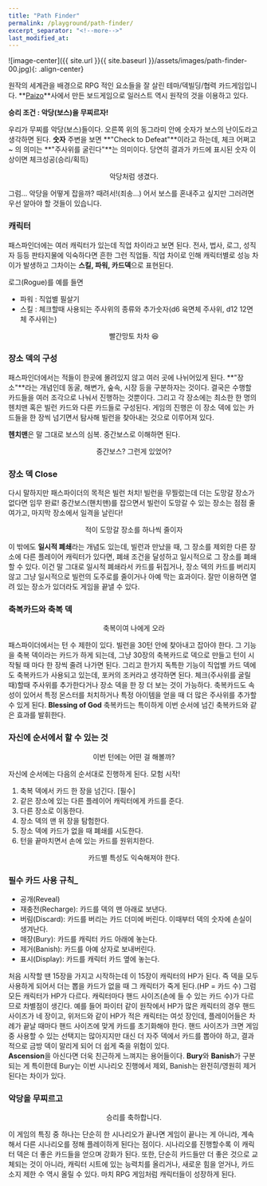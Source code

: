 ```yaml
---
title: "Path Finder"
permalink: /playground/path-finder/
excerpt_separator: "<!--more-->"
last_modified_at: 
---
```


![image-center]({{ site.url }}{{ site.baseurl }}/assets/images/path-finder-00.jpg){: .align-center}

원작의 세계관을 배경으로 RPG 적인 요소들을 잘 살린 테마/덱빌딩/협력 카드게임입니다. <!--more--> **[Paizo](http://paizo.com)**사에서 만든 보드게임으로 일러스트 역시 원작의 것을 이용하고 있다.

**승리 조건 : 악당(보스)을 무찌르자!**  

우리가 무찌를 악당(보스)들이다. 오른쪽 위의 동그라미 안에 숫자가 보스의 난이도라고 생각하면 된다. **숫자** 주변을 보면 **"Check to Defeat"**이라고 하는데, 체크 어쩌고~ 의 의미는 **"주사위를 굴린다"**는 의미이다. 당연히 결과가 카드에 표시된 숫자 이상이면 체크성공(승리/획득)

<figure class="align-center">
  <img src="{{ '/assets/images/path-finder-01.jpg' | absolute_url }}" alt="">
  <figcaption style="text-align:center">악당처럼 생겼다.</figcaption>
</figure>

그럼... 악당을 어떻게 잡을까? 때려서!(죄송...) 어서 보스를 혼내주고 싶지만 그러려면 우선 알아야 할 것들이 있습니다. 

### 캐릭터

패스파인더에는 여러 캐릭터가 있는데 직업 차이라고 보면 된다. 전사, 법사, 로그, 성직자 등등 판타지물에 익숙하다면 흔한 그런 직업들. 직업 차이로 인해 캐릭터별로 성능 차이가 발생하고 그차이는 **스킬, 파워, 카드덱**으로 표현된다.  

로그(Rogue)를 예를 들면

* 파워 : 직업별 필살기
* 스킬 : 체크할때 사용되는 주사위의 종류와 추가숫자(d6 육면체 주사위, d12 12면체 주사위는)  

<figure class="align-center">
  <img src="{{ '/assets/images/path-finder-02.jpg' | absolute_url }}" alt="">
  <figcaption style="text-align:center">빨간망토 차차 😆</figcaption>
</figure>

### 장소 덱의 구성

패스파인더에서는 적들이 한곳에 몰려있지 않고 여러 곳에 나뉘어있게 된다. **"장소"**라는 개념인데 동굴, 해변가, 숲속, 시장 등을 구분하자는 것이다. 결국은 수행할 카드들을 여러 조각으로 나눠서 진행하는 것뿐이다. 그리고 각 장소에는 최소한 한 명의 헨치맨 혹은 빌런 카드와 다른 카드들로 구성된다. 게임의 진행은 이 장소 덱에 있는 카드들을 한 장씩 넘기면서 탐사해 빌런을 찾아내는 것으로 이루어져 있다.

**헨치맨**은 말 그대로 보스의 심복. 중간보스로 이해하면 된다.

<figure class="align-center">
  <img src="{{ '/assets/images/path-finder-03.jpg' | absolute_url }}" alt="">
  <figcaption style="text-align:center">중간보스? 그런게 있었어?</figcaption>
</figure>

### 장소 덱 Close

다시 말하지만 패스파이더의 목적은 빌런 처치! 빌런을 무찔렀는데 더는 도망갈 장소가 없다면 임무 완료! 중간보스(핸치맨)를 잡으면서 빌런이 도망갈 수 있는 장소는 점점 줄여가고, 마지막 장소에서 일격을 날린다! 

<figure class="align-center">
  <img src="{{ '/assets/images/path-finder-04.jpg' | absolute_url }}" alt="">
  <figcaption style="text-align:center">적이 도망갈 장소를 하나씩 줄이자</figcaption>
</figure>


이 밖에도 **일시적 폐쇄**라는 개념도 있는데, 빌런과 만났을 때, 그 장소를 제외한 다른 장소에 다른 플레이어 캐릭터가 있다면, 폐쇄 조건을 달성하고 일시적으로 그 장소를 폐쇄할 수 있다. 이건 말 그대로 일시적 폐쇄라서 카드를 뒤집거나, 장소 덱의 카드를 버리지 않고 그냥 일시적으로 빌런의 도주로를 줄이거나 아예 막는 효과이다. 잘만 이용하면 열려 있는 장소가 있더라도 게임을 끝낼 수 있다.  

### 축복카드와 축복 덱 

<figure class="align-center">
  <img src="{{ '/assets/images/path-finder-05.jpg' | absolute_url }}" alt="">
  <figcaption style="text-align:center">축복이여 나에게 오라</figcaption>
</figure>


패스파이더에서는 턴 수 제한이 있다. 빌런을 30턴 안에 찾아내고 잡아야 한다. 그 기능을 축복 덱이라는 카드가 하게 되는데, 그냥 30장의 축복카드로 덱으로 만들고 턴이 시작될 때 마다 한 장씩 줄려 나가면 된다. 그리고 한가지 독특한 기능이 직업별 카드 덱에도 축복카드가 사용되고 있는데, 포커의 조커라고 생각하면 된다. 체크(주사위를 굴릴 때)할때 주사위를 추가한다거나 장소 덱을 한 장 더 보는 것이 가능하다. 축복카드도 속성이 있어서 특정 몬스터를 처치하거나 특정 아이템을 얻을 때 더 많은 주사위를 추가할 수 있게 된다. **Blessing of God** 축복카드는 특이하게 이번 순서에 넘긴 축복카드와 같은 효과를 발휘한다.  

### 자신에 순서에서 할 수 있는 것 

<figure class="align-center">
  <img src="{{ '/assets/images/path-finder-06.jpg' | absolute_url }}" alt="">
  <figcaption style="text-align:center">이번 턴에는 어떤 걸 해볼까?</figcaption>
</figure>


자신에 순서에는 다음의 순서대로 진행하게 된다. 모험 시작! 

1. 축복 덱에서 카드 한 장을 넘긴다. [필수]
2. 같은 장소에 있는 다른 플레이어 캐릭터에게 카드를 준다.
3. 다른 장소로 이동한다.
4. 장소 덱의 맨 위 장을 탐험한다.
5. 장소 덱에 카드가 없을 때 폐쇄를 시도한다.
6. 턴을 끝마치면서 손에 있는 카드를 원위치한다. 

<figure class="align-center">
  <img src="{{ '/assets/images/path-finder-07.jpg' | absolute_url }}" alt="">
  <figcaption style="text-align:center">카드별 특성도 익숙해져야 한다.</figcaption>
</figure>


### 필수 카드 사용 규칙_  

* 공개(Reveal)
* 재충전(Recharge): 카드를 덱의 맨 아래로 보낸다.
* 버림(Discard): 카드를 버리는 카드 더미에 버린다. 이때부터 덱의 숫자에 손실이 생겨난다.
* 매장(Bury): 카드를 캐릭터 카드 아래에 놓는다.
* 제거(Banish): 카드를 아예 상자로 보내버린다.
* 표시(Display): 카드를 캐릭터 카드 옆에 놓는다.  

처음 시작할 땐 15장을 가지고 시작하는데 이 15장이 캐릭터의 HP가 된다. 즉 덱을 모두 사용하게 되어서 더는 뽑을 카드가 없을 때 그 캐릭터가 죽게 된다.(HP = 카드 수) 그럼 모든 캐릭터가 HP가 다르다. 캐릭터마다 핸드 사이즈(손에 들 수 있는 카드 수)가 다르므로 차별점이 생긴다. 예를 들어 파이터 같이 원작에서 HP가 많은 캐릭터의 경우 핸드 사이즈가 네 장이고, 위저드와 같이 HP가 적은 캐릭터는 여섯 장인데, 플레이어들은 차례가 끝날 때마다 핸드 사이즈에 맞게 카드를 초기화해야 한다. 핸드 사이즈가 크면 게임 중 사용할 수 있는 선택지는 많아지지만 대신 더 자주 덱에서 카드를 뽑아야 하고, 결과적으로 금방 덱이 말리게 되어 더 쉽게 죽을 위험이 있다.  
**Ascension**을 아신다면 더욱 친근하게 느껴지는 용어들이다. **Bury**와 **Banish**가 구분되는 게 특이한데 Bury는 이번 시나리오 진행에서 제외, Banish는 완전히/영원히 제거된다는 차이가 있다. 

### 악당을 무찌르고

<figure class="align-center">
  <img src="{{ '/assets/images/path-finder-08.jpg' | absolute_url }}" alt="">
  <figcaption style="text-align:center">승리를 축하합니다.</figcaption>
</figure>


이 게임의 특징 중 하나는 단순히 한 시나리오가 끝나면 게임이 끝나는 게 아니라, 계속해서 다른 시나리오를 정해 플레이하게 된다는 점이다. 시나리오를 진행할수록 이 캐릭터 덱은 더 좋은 카드들을 얻으며 강화가 된다. 또한, 단순히 카드들만 더 좋은 것으로 교체되는 것이 아니라, 캐릭터 시트에 있는 능력치를 올리거나, 새로운 힘을 얻거나, 카드 소지 제한 수 역시 올릴 수 있다. 마치 RPG 게임처럼 캐릭터들이 성장하게 된다. 


